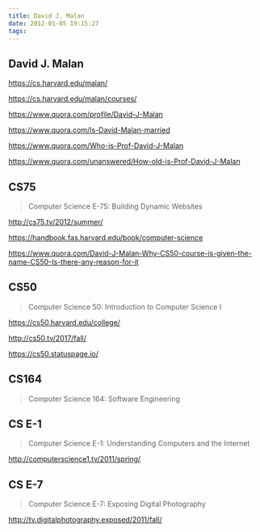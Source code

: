 ```yaml
---
title: David J. Malan
date: 2012-01-05 19:15:27
tags:
---
```


## David J. Malan

https://cs.harvard.edu/malan/

https://cs.harvard.edu/malan/courses/

https://www.quora.com/profile/David-J-Malan



https://www.quora.com/Is-David-Malan-married

https://www.quora.com/Who-is-Prof-David-J-Malan

https://www.quora.com/unanswered/How-old-is-Prof-David-J-Malan

## CS75

>Computer Science E-75: Building Dynamic Websites

http://cs75.tv/2012/summer/



https://handbook.fas.harvard.edu/book/computer-science



https://www.quora.com/David-J-Malan-Why-CS50-course-is-given-the-name-CS50-Is-there-any-reason-for-it

## CS50

> Computer Science 50: Introduction to Computer Science I

https://cs50.harvard.edu/college/

http://cs50.tv/2017/fall/

https://cs50.statuspage.io/

## CS164

> Computer Science 164: Software Engineering



## CS E-1

>Computer Science E-1: Understanding Computers and the Internet

http://computerscience1.tv/2011/spring/

## CS E-7

> Computer Science E-7: Exposing Digital Photography

http://tv.digitalphotography.exposed/2011/fall/